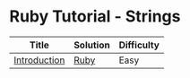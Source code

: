 # Ruby Tutorial - Strings

| Title | Solution | Difficulty |
| ----- | -------- | ---------- |
| [Introduction](https://www.hackerrank.com/challenges/ruby-strings-introduction) | [Ruby](./Introduction/main.rb) | Easy |
